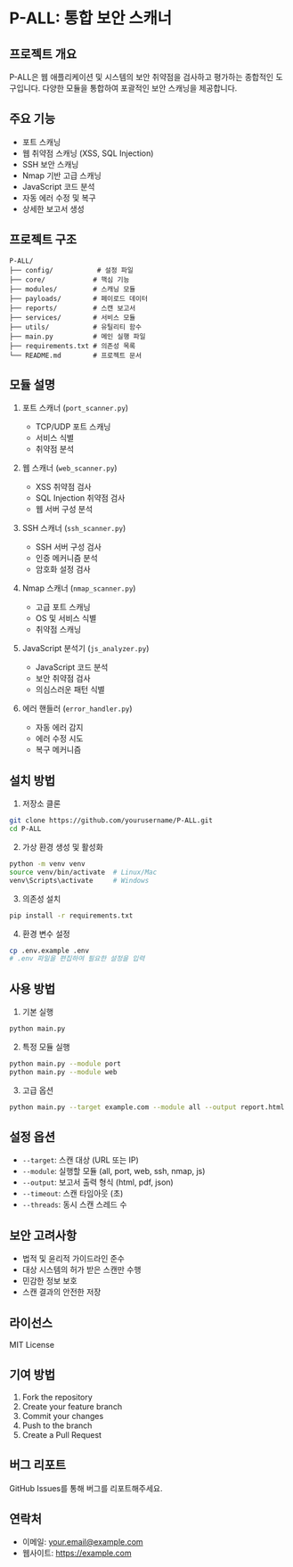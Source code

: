 # P-ALL: 통합 보안 스캐너

## 프로젝트 개요
P-ALL은 웹 애플리케이션 및 시스템의 보안 취약점을 검사하고 평가하는 종합적인 도구입니다. 다양한 모듈을 통합하여 포괄적인 보안 스캐닝을 제공합니다.

## 주요 기능
- 포트 스캐닝
- 웹 취약점 스캐닝 (XSS, SQL Injection)
- SSH 보안 스캐닝
- Nmap 기반 고급 스캐닝
- JavaScript 코드 분석
- 자동 에러 수정 및 복구
- 상세한 보고서 생성

## 프로젝트 구조
```
P-ALL/
├── config/           # 설정 파일
├── core/            # 핵심 기능
├── modules/         # 스캐닝 모듈
├── payloads/        # 페이로드 데이터
├── reports/         # 스캔 보고서
├── services/        # 서비스 모듈
├── utils/           # 유틸리티 함수
├── main.py          # 메인 실행 파일
├── requirements.txt # 의존성 목록
└── README.md        # 프로젝트 문서
```

## 모듈 설명
1. 포트 스캐너 (`port_scanner.py`)
   - TCP/UDP 포트 스캐닝
   - 서비스 식별
   - 취약점 분석

2. 웹 스캐너 (`web_scanner.py`)
   - XSS 취약점 검사
   - SQL Injection 취약점 검사
   - 웹 서버 구성 분석

3. SSH 스캐너 (`ssh_scanner.py`)
   - SSH 서버 구성 검사
   - 인증 메커니즘 분석
   - 암호화 설정 검사

4. Nmap 스캐너 (`nmap_scanner.py`)
   - 고급 포트 스캐닝
   - OS 및 서비스 식별
   - 취약점 스캐닝

5. JavaScript 분석기 (`js_analyzer.py`)
   - JavaScript 코드 분석
   - 보안 취약점 검사
   - 의심스러운 패턴 식별

6. 에러 핸들러 (`error_handler.py`)
   - 자동 에러 감지
   - 에러 수정 시도
   - 복구 메커니즘

## 설치 방법
1. 저장소 클론
```bash
git clone https://github.com/yourusername/P-ALL.git
cd P-ALL
```

2. 가상 환경 생성 및 활성화
```bash
python -m venv venv
source venv/bin/activate  # Linux/Mac
venv\Scripts\activate     # Windows
```

3. 의존성 설치
```bash
pip install -r requirements.txt
```

4. 환경 변수 설정
```bash
cp .env.example .env
# .env 파일을 편집하여 필요한 설정을 입력
```

## 사용 방법
1. 기본 실행
```bash
python main.py
```

2. 특정 모듈 실행
```bash
python main.py --module port
python main.py --module web
```

3. 고급 옵션
```bash
python main.py --target example.com --module all --output report.html
```

## 설정 옵션
- `--target`: 스캔 대상 (URL 또는 IP)
- `--module`: 실행할 모듈 (all, port, web, ssh, nmap, js)
- `--output`: 보고서 출력 형식 (html, pdf, json)
- `--timeout`: 스캔 타임아웃 (초)
- `--threads`: 동시 스캔 스레드 수

## 보안 고려사항
- 법적 및 윤리적 가이드라인 준수
- 대상 시스템의 허가 받은 스캔만 수행
- 민감한 정보 보호
- 스캔 결과의 안전한 저장

## 라이선스
MIT License

## 기여 방법
1. Fork the repository
2. Create your feature branch
3. Commit your changes
4. Push to the branch
5. Create a Pull Request

## 버그 리포트
GitHub Issues를 통해 버그를 리포트해주세요.

## 연락처
- 이메일: your.email@example.com
- 웹사이트: https://example.com 
